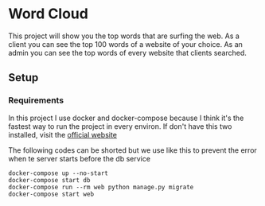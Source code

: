 # Word Cloud

This project will show you the top words that are surfing the web.
As a client you can see the top 100 words of a website of your choice.
As an admin you can see the top words of every website that clients searched.

## Setup

### Requirements

In this project I use docker and docker-compose because I think it's the fastest way to run the project in every environ.
If don't have this two installed, visit the [official website](https://docs.docker.com/compose/install/)

The following codes can be shorted but we use like this to prevent the error when te server starts before the db service

```
docker-compose up --no-start
docker-compose start db
docker-compose run --rm web python manage.py migrate
docker-compose start web
```